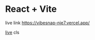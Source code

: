 # React + Vite

live link https://vibesnap-nje7.vercel.app/

<a href='https://vibesnap-nje7.vercel.app/'>live</a>
cls
